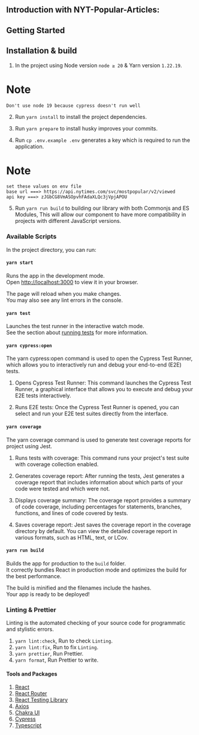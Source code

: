 ## Introduction with NYT-Popular-Articles:

## Getting Started

## Installation & build

1. In the project using Node version `node ≥ 20` & Yarn version `1.22.19`.
# Note
    Don't use node 19 because cypress doesn't run well
2. Run `yarn install` to install the project dependencies.

3. Run `yarn prepare` to install husky improves your commits.

4. Run `cp .env.example .env` generates a key which is required to run the application.
# Note
    set these values on env file
    base url ===> https://api.nytimes.com/svc/mostpopular/v2/viewed
    api key ===> zJGbCG8VmASOpvhFAdaXLQc3jVpjAPOU 

5. Run `yarn run build` to building our library with both Commonjs and ES Modules, This will allow our component to have more compatibility in projects with different JavaScript versions.

### Available Scripts

In the project directory, you can run:

#### `yarn start`

Runs the app in the development mode.\
Open [http://localhost:3000](http://localhost:3000) to view it in your browser.

The page will reload when you make changes.\
You may also see any lint errors in the console.

#### `yarn test`

Launches the test runner in the interactive watch mode.\
See the section about [running tests](https://facebook.github.io/create-react-app/docs/running-tests) for more information.

#### `yarn cypress:open`

The yarn cypress:open command is used to open the Cypress Test Runner, which allows you to interactively run and debug your end-to-end (E2E) tests.

1. Opens Cypress Test Runner: This command launches the Cypress Test Runner, a graphical interface that allows you to execute and debug your E2E tests interactively.

2. Runs E2E tests: Once the Cypress Test Runner is opened, you can select and run your E2E test suites directly from the interface.

#### `yarn coverage`

The yarn coverage command is used to generate test coverage reports for project using Jest.

1. Runs tests with coverage: This command runs your project's test suite with coverage collection enabled.

2. Generates coverage report: After running the tests, Jest generates a coverage report that includes information about which parts of your code were tested and which were not.

3. Displays coverage summary: The coverage report provides a summary of code coverage, including percentages for statements, branches, functions, and lines of code covered by tests.

4. Saves coverage report: Jest saves the coverage report in the coverage directory by default. You can view the detailed coverage report in various formats, such as HTML, text, or LCov.

#### `yarn run build`

Builds the app for production to the `build` folder.\
It correctly bundles React in production mode and optimizes the build for the best performance.

The build is minified and the filenames include the hashes.\
Your app is ready to be deployed!

### Linting & Prettier

 Linting is the automated checking of your source code for programmatic and stylistic errors.

1. `yarn lint:check`, Run to check `Linting`.
2. `yarn lint:fix`, Run to fix `Linting`.
3. `yarn prettier`, Run Prettier.
4. `yarn format`, Run Prettier to write.

#### Tools and Packages

1. [React](https://react.dev/)
2. [React Router](https://reactrouter.com/en/main)
3. [React Testing Library](https://testing-library.com/docs/react-testing-library/intro/)
4. [Axios](https://axios-http.com/docs/intro)
5. [Chakra UI](https://chakra-ui.com/)
6. [Cypress](https://www.cypress.io/)
7. [Typescript](https://www.typescriptlang.org/)
